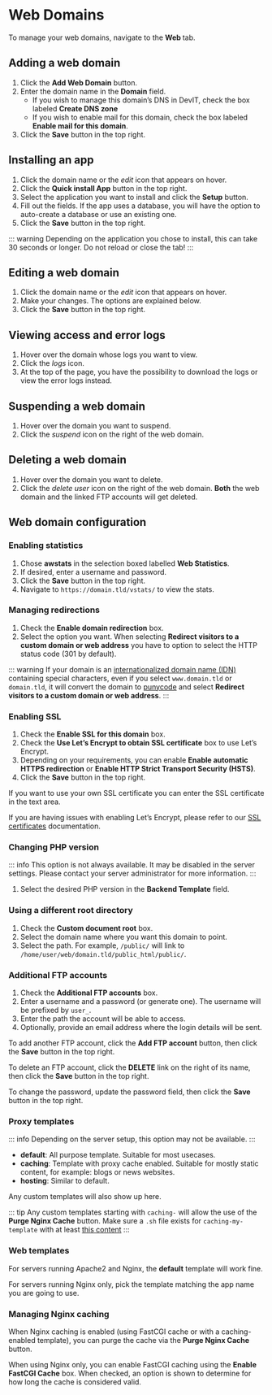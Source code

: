 # Web Domains

To manage your web domains, navigate to the **Web <i class="fas fa-fw fa-globe-americas"></i>** tab.

## Adding a web domain

1. Click the **<i class="fas fa-fw fa-plus-circle"></i> Add Web Domain** button.
2. Enter the domain name in the **Domain** field.
   - If you wish to manage this domain’s DNS in DevIT, check the box labeled **Create DNS zone**
   - If you wish to enable mail for this domain, check the box labeled **Enable mail for this domain**.
3. Click the **<i class="fas fa-fw fa-save"></i> Save** button in the top right.

## Installing an app

1. Click the domain name or the <i class="fas fa-fw fa-pencil-alt"><span class="visually-hidden">edit</span></i> icon that appears on hover.
2. Click the **<i class="fas fa-fw fa-magic"></i> Quick install App** button in the top right.
3. Select the application you want to install and click the **Setup** button.
4. Fill out the fields. If the app uses a database, you will have the option to auto-create a database or use an existing one.
5. Click the **<i class="fas fa-fw fa-save"></i> Save** button in the top right.

::: warning
Depending on the application you chose to install, this can take 30 seconds or longer. Do not reload or close the tab!
:::

## Editing a web domain

1. Click the domain name or the <i class="fas fa-fw fa-pencil-alt"><span class="visually-hidden">edit</span></i> icon that appears on hover.
2. Make your changes. The options are explained below.
3. Click the **<i class="fas fa-fw fa-save"></i> Save** button in the top right.

## Viewing access and error logs

1. Hover over the domain whose logs you want to view.
2. Click the <i class="fas fa-fw fa-binoculars"><span class="visually-hidden">logs</span></i> icon.
3. At the top of the page, you have the possibility to download the logs or view the error logs instead.

## Suspending a web domain

1. Hover over the domain you want to suspend.
2. Click the <i class="fas fa-fw fa-pause"><span class="visually-hidden">suspend</span></i> icon on the right of the web domain.

## Deleting a web domain

1. Hover over the domain you want to delete.
2. Click the <i class="fas fa-fw fa-trash"><span class="visually-hidden">delete user</span></i> icon on the right of the web domain. **Both** the web domain and the linked FTP accounts will get deleted.

## Web domain configuration

### Enabling statistics

1. Chose **awstats** in the selection boxed labelled **Web Statistics**.
2. If desired, enter a username and password.
3. Click the **<i class="fas fa-fw fa-save"></i> Save** button in the top right.
4. Navigate to `https://domain.tld/vstats/` to view the stats.

### Managing redirections

1. Check the **Enable domain redirection** box.
2. Select the option you want. When selecting **Redirect visitors to a custom domain or web address** you have to option to select the HTTP status code (301 by default).

::: warning
If your domain is an [internationalized domain name (IDN)](https://en.wikipedia.org/wiki/Internationalized_domain_name) containing special characters, even if you select `www.domain.tld` or `domain.tld`, it will convert the domain to [punycode](https://en.wikipedia.org/wiki/Punycode) and select **Redirect visitors to a custom domain or web address**.
:::

### Enabling SSL

1. Check the **Enable SSL for this domain** box.
2. Check the **Use Let’s Encrypt to obtain SSL certificate** box to use Let’s Encrypt.
3. Depending on your requirements, you can enable **Enable automatic HTTPS redirection** or **Enable HTTP Strict Transport Security (HSTS)**.
4. Click the **<i class="fas fa-fw fa-save"></i> Save** button in the top right.

If you want to use your own SSL certificate you can enter the SSL certificate in the text area.

If you are having issues with enabling Let’s Encrypt, please refer to our [SSL certificates](../server-administration/ssl-certificates) documentation.

### Changing PHP version

::: info
This option is not always available. It may be disabled in the server settings. Please contact your server administrator for more information.
:::

1. Select the desired PHP version in the **Backend Template** field.

### Using a different root directory

1. Check the **Custom document root** box.
2. Select the domain name where you want this domain to point.
3. Select the path. For example, `/public/` will link to `/home/user/web/domain.tld/public_html/public/`.

### Additional FTP accounts

1. Check the **Additional FTP accounts** box.
2. Enter a username and a password (or generate one). The username will be prefixed by `user_`.
3. Enter the path the account will be able to access.
4. Optionally, provide an email address where the login details will be sent.

To add another FTP account, click the **Add FTP account** button, then click the **<i class="fas fa-fw fa-save"></i> Save** button in the top right.

To delete an FTP account, click the **DELETE** link on the right of its name, then click the **<i class="fas fa-fw fa-save"></i> Save** button in the top right.

To change the password, update the password field, then click the **<i class="fas fa-fw fa-save"></i> Save** button in the top right.

### Proxy templates

::: info
Depending on the server setup, this option may not be available.
:::

- **default**: All purpose template. Suitable for most usecases.
- **caching**: Template with proxy cache enabled. Suitable for mostly static content, for example: blogs or news websites.
- **hosting**: Similar to default.

Any custom templates will also show up here.

::: tip
Any custom templates starting with `caching-` will allow the use of the **<i class="fas fa-fw fa-trash"></i> Purge Nginx Cache** button. Make sure a `.sh` file exists for `caching-my-template` with at least [this content](https://github.com/DevITcp/DevITcp/blob/main/install/deb/templates/web/nginx/caching.sh)
:::

### Web templates

For servers running Apache2 and Nginx, the **default** template will work fine.

For servers running Nginx only, pick the template matching the app name you are going to use.

### Managing Nginx caching

When Nginx caching is enabled (using FastCGI cache or with a caching-enabled template), you can purge the cache via the **<i class="fas fa-fw fa-trash"></i> Purge Nginx Cache** button.

When using Nginx only, you can enable FastCGI caching using the **Enable FastCGI Cache** box. When checked, an option is shown to determine for how long the cache is considered valid.
